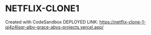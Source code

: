 # NETFLIX-CLONE1
Created with CodeSandbox
DEPLOYED LINK:
https://netflix-clone-1-qj4z4lsqr-alby-grace-abys-projects.vercel.app/
